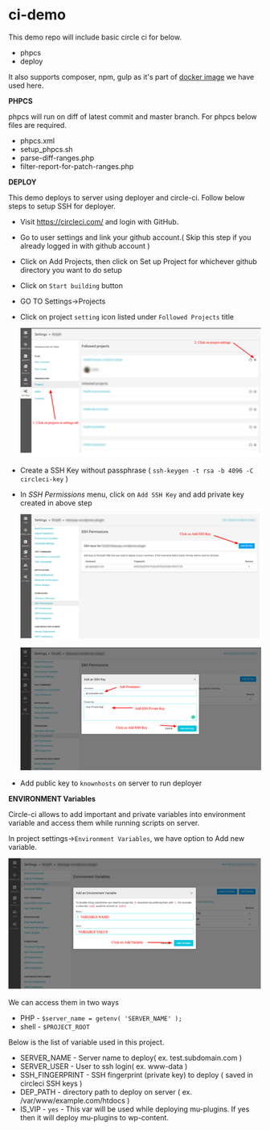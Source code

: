 # ci-demo

This demo repo will include basic circle ci for below.

- phpcs
- deploy

It also supports composer, npm, gulp as it's part of [docker image](https://hub.docker.com/r/vaishu27/ci-deployer-wp/tags) we have used here.

**PHPCS**

phpcs will run on diff of latest commit and master branch. For phpcs below files are required.

- phpcs.xml
- setup_phpcs.sh
- parse-diff-ranges.php
- filter-report-for-patch-ranges.php

**DEPLOY**

This demo deploys to server using deployer and circle-ci. Follow below steps to setup SSH for deployer.

- Visit https://circleci.com/ and login with GitHub.
- Go to user settings and link your github account.( Skip this step if you already logged in with github account )
- Click on Add Projects, then click on Set up Project for whichever github directory you want to do setup
- Click on `Start building` button
- GO TO Settings->Projects
- Click on project `setting` icon listed under `Followed Projects` title
    
    ![Project setting button](./screenshots/project_setting.png)

- Create a SSH Key without passphrase ( `ssh-keygen -t rsa -b 4096 -C circleci-key` )
- In _SSH Permissions_ menu, click on `Add SSH Key` and add private key created in above step
    
    ![SSH key setup button](./screenshots/ssh_key_set.png)

    ![SSH key setup button](./screenshots/ssh_key_add.png)

- Add public key to `knownhosts` on server to run deployer

**ENVIRONMENT Variables**

Circle-ci allows to add important and private variables into environment variable and access them while running scripts on server.

In project settings->`Environment Variables`, we have option to Add new variable.

![Environment variable set screen](./screenshots/environment_var.png)

We can access them in two ways

- PHP - `$server_name = getenv( 'SERVER_NAME' );`
- shell - `$PROJECT_ROOT`

Below is the list of variable used in this project.

- SERVER_NAME - Server name to deploy( ex. test.subdomain.com )
- SERVER_USER - User to ssh login( ex. www-data )
- SSH_FINGERPRINT - SSH fingerprint (private key) to deploy ( saved in circleci SSH keys )
- DEP_PATH - directory path to deploy on server ( ex. /var/www/example.com/htdocs )
- IS_VIP - `yes` - This var will be used while deploying mu-plugins. If yes then it will deploy mu-plugins to wp-content.
